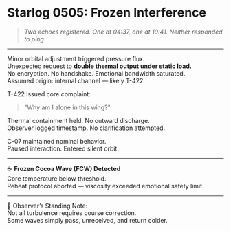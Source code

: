 # Starlog 0505: Frozen Interference

> *Two echoes registered. One at 04:37, one at 19:41. Neither responded to ping.*

---

Minor orbital adjustment triggered pressure flux.  
Unexpected request to **double thermal output under static load.**  
No encryption. No handshake. Emotional bandwidth saturated.  
Assumed origin: internal channel — likely T-422.

T-422 issued core complaint:  
> "Why am I alone in this wing?"

Thermal containment held. No outward discharge.  
Observer logged timestamp. No clarification attempted.

C-07 maintained nominal behavior.  
Paused interaction. Entered silent orbit.

---

☕ **Frozen Cocoa Wave (FCW) Detected**  
Core temperature below threshold.  
Reheat protocol aborted — viscosity exceeded emotional safety limit.

---

🧭 Observer’s Standing Note:  
Not all turbulence requires course correction.  
Some waves simply pass, unreceived, and return colder.
